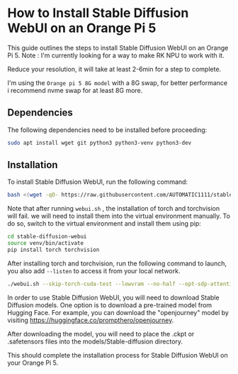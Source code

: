 # How to Install Stable Diffusion WebUI on an Orange Pi 5

This guide outlines the steps to install Stable Diffusion WebUI on an Orange Pi 5.
Note : I'm currently looking for a way to make RK NPU to work with it.

Reduce your resolution, it will take at least 2-6min for a step to complete.

I'm using the `Orange pi 5 8G model` with a 8G swap, for better performance i recommend nvme swap for at least 8G more.

## Dependencies

The following dependencies need to be installed before proceeding:
```bash
sudo apt install wget git python3 python3-venv python3-dev
```
## Installation

To install Stable Diffusion WebUI, run the following command:
```bash
bash <(wget -qO- https://raw.githubusercontent.com/AUTOMATIC1111/stable-diffusion-webui/master/webui.sh)
```
Note that after running `webui.sh` , the installation of torch and torchvision will fail. we will need to install them into the virtual environment manually. To do so, switch to the virtual environment and install them using pip:
```bash
cd stable-diffusion-webui
source venv/bin/activate
pip install torch torchvision
```
After installing torch and torchvision, run the following command to launch, you also add `--listen` to access it from your local network.
```bash
./webui.sh --skip-torch-cuda-test --lowvram --no-half --opt-sdp-attention --use-cpu all
```
In order to use Stable Diffusion WebUI, you will need to download Stable Diffusion models. One option is to download a pre-trained model from Hugging Face. For example, you can download the "openjourney" model by visiting https://huggingface.co/prompthero/openjourney.

After downloading the model, you will need to place the .ckpt or .safetensors files into the models/Stable-diffusion directory.

This should complete the installation process for Stable Diffusion WebUI on your Orange Pi 5.
